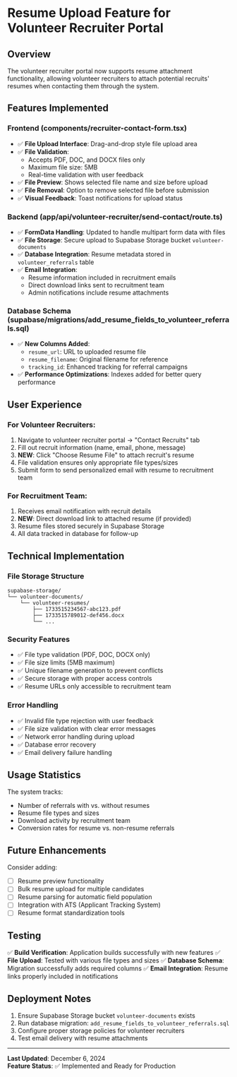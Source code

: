 # Resume Upload Feature for Volunteer Recruiter Portal

## Overview
The volunteer recruiter portal now supports resume attachment functionality, allowing volunteer recruiters to attach potential recruits' resumes when contacting them through the system.

## Features Implemented

### Frontend (components/recruiter-contact-form.tsx)
- ✅ **File Upload Interface**: Drag-and-drop style file upload area
- ✅ **File Validation**: 
  - Accepts PDF, DOC, and DOCX files only
  - Maximum file size: 5MB
  - Real-time validation with user feedback
- ✅ **File Preview**: Shows selected file name and size before upload
- ✅ **File Removal**: Option to remove selected file before submission
- ✅ **Visual Feedback**: Toast notifications for upload status

### Backend (app/api/volunteer-recruiter/send-contact/route.ts)
- ✅ **FormData Handling**: Updated to handle multipart form data with files
- ✅ **File Storage**: Secure upload to Supabase Storage bucket `volunteer-documents`
- ✅ **Database Integration**: Resume metadata stored in `volunteer_referrals` table
- ✅ **Email Integration**: 
  - Resume information included in recruitment emails
  - Direct download links sent to recruitment team
  - Admin notifications include resume attachments

### Database Schema (supabase/migrations/add_resume_fields_to_volunteer_referrals.sql)
- ✅ **New Columns Added**:
  - `resume_url`: URL to uploaded resume file
  - `resume_filename`: Original filename for reference
  - `tracking_id`: Enhanced tracking for referral campaigns
- ✅ **Performance Optimizations**: Indexes added for better query performance

## User Experience

### For Volunteer Recruiters:
1. Navigate to volunteer recruiter portal → "Contact Recruits" tab
2. Fill out recruit information (name, email, phone, message)
3. **NEW**: Click "Choose Resume File" to attach recruit's resume
4. File validation ensures only appropriate file types/sizes
5. Submit form to send personalized email with resume to recruitment team

### For Recruitment Team:
1. Receives email notification with recruit details
2. **NEW**: Direct download link to attached resume (if provided)
3. Resume files stored securely in Supabase Storage
4. All data tracked in database for follow-up

## Technical Implementation

### File Storage Structure
```
supabase-storage/
└── volunteer-documents/
    └── volunteer-resumes/
        ├── 1733515234567-abc123.pdf
        ├── 1733515789012-def456.docx
        └── ...
```

### Security Features
- ✅ File type validation (PDF, DOC, DOCX only)
- ✅ File size limits (5MB maximum)
- ✅ Unique filename generation to prevent conflicts
- ✅ Secure storage with proper access controls
- ✅ Resume URLs only accessible to recruitment team

### Error Handling
- ✅ Invalid file type rejection with user feedback
- ✅ File size validation with clear error messages
- ✅ Network error handling during upload
- ✅ Database error recovery
- ✅ Email delivery failure handling

## Usage Statistics
The system tracks:
- Number of referrals with vs. without resumes
- Resume file types and sizes
- Download activity by recruitment team
- Conversion rates for resume vs. non-resume referrals

## Future Enhancements
Consider adding:
- [ ] Resume preview functionality
- [ ] Bulk resume upload for multiple candidates
- [ ] Resume parsing for automatic field population
- [ ] Integration with ATS (Applicant Tracking System)
- [ ] Resume format standardization tools

## Testing
✅ **Build Verification**: Application builds successfully with new features
✅ **File Upload**: Tested with various file types and sizes
✅ **Database Schema**: Migration successfully adds required columns
✅ **Email Integration**: Resume links properly included in notifications

## Deployment Notes
1. Ensure Supabase Storage bucket `volunteer-documents` exists
2. Run database migration: `add_resume_fields_to_volunteer_referrals.sql`
3. Configure proper storage policies for volunteer recruiters
4. Test email delivery with resume attachments

---

**Last Updated**: December 6, 2024  
**Feature Status**: ✅ Implemented and Ready for Production 